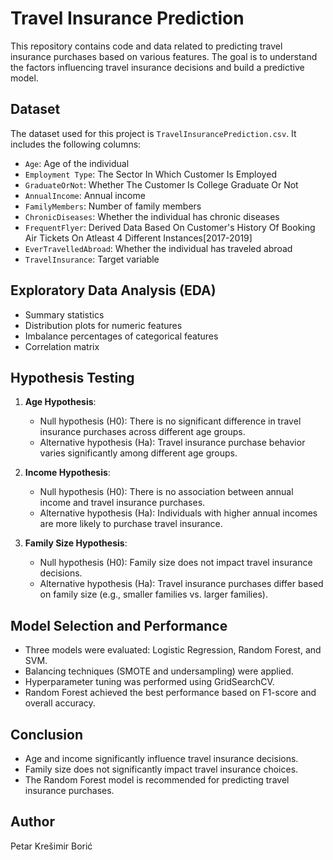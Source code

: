 # Travel Insurance Prediction

This repository contains code and data related to predicting travel insurance purchases based on various features. The goal is to understand the factors influencing travel insurance decisions and build a predictive model.

## Dataset

The dataset used for this project is `TravelInsurancePrediction.csv`. It includes the following columns:

- `Age`: Age of the individual
- `Employment Type`: The Sector In Which Customer Is Employed
- `GraduateOrNot`: Whether The Customer Is College Graduate Or Not
- `AnnualIncome`: Annual income
- `FamilyMembers`: Number of family members
- `ChronicDiseases`: Whether the individual has chronic diseases
- `FrequentFlyer`: Derived Data Based On Customer's History Of Booking Air Tickets On Atleast 4 Different Instances[2017-2019]
- `EverTravelledAbroad`: Whether the individual has traveled abroad
- `TravelInsurance`: Target variable 

## Exploratory Data Analysis (EDA)

- Summary statistics
- Distribution plots for numeric features
- Imbalance percentages of categorical features
- Correlation matrix

## Hypothesis Testing

1. **Age Hypothesis**:
   - Null hypothesis (H0): There is no significant difference in travel insurance purchases across different age groups.
   - Alternative hypothesis (Ha): Travel insurance purchase behavior varies significantly among different age groups.

2. **Income Hypothesis**:
   - Null hypothesis (H0): There is no association between annual income and travel insurance purchases.
   - Alternative hypothesis (Ha): Individuals with higher annual incomes are more likely to purchase travel insurance.

3. **Family Size Hypothesis**:
   - Null hypothesis (H0): Family size does not impact travel insurance decisions.
   - Alternative hypothesis (Ha): Travel insurance purchases differ based on family size (e.g., smaller families vs. larger families).

## Model Selection and Performance

- Three models were evaluated: Logistic Regression, Random Forest, and SVM.
- Balancing techniques (SMOTE and undersampling) were applied.
- Hyperparameter tuning was performed using GridSearchCV.
- Random Forest achieved the best performance based on F1-score and overall accuracy.

## Conclusion

- Age and income significantly influence travel insurance decisions.
- Family size does not significantly impact travel insurance choices.
- The Random Forest model is recommended for predicting travel insurance purchases.

## Author

Petar Krešimir Borić
